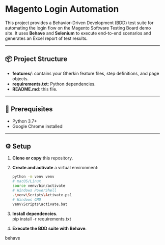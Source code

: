 # Magento Login Automation

This project provides a Behavior-Driven Development (BDD) test suite for automating the login flow on the Magento Software Testing Board demo site. It uses **Behave** and **Selenium** to execute end-to-end scenarios and generates an Excel report of test results.

---

## 📦 Project Structure

- **features/**: contains your Gherkin feature files, step definitions, and page objects.  
- **requirements.txt**: Python dependencies.  
- **README.md**: this file.

---

## 🚀 Prerequisites

- Python 3.7+  
- Google Chrome installed 

---

## ⚙️ Setup

1. **Clone or copy** this repository.  
2. **Create and activate** a virtual environment:

   ```bash
   python -m venv venv
   # macOS/Linux
   source venv/bin/activate
   # Windows PowerShell
   .\venv\Scripts\Activate.ps1
   # Windows CMD
   venv\Scripts\activate.bat
3. **Install dependencies**.  
pip install -r requirements.txt

3. **Execute the BDD suite with Behave**.  

behave
